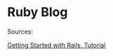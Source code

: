 # Ruby Blog

Sources:

[Getting Started with Rails, Tutorial](http://guides.rubyonrails.org/getting_started.html)